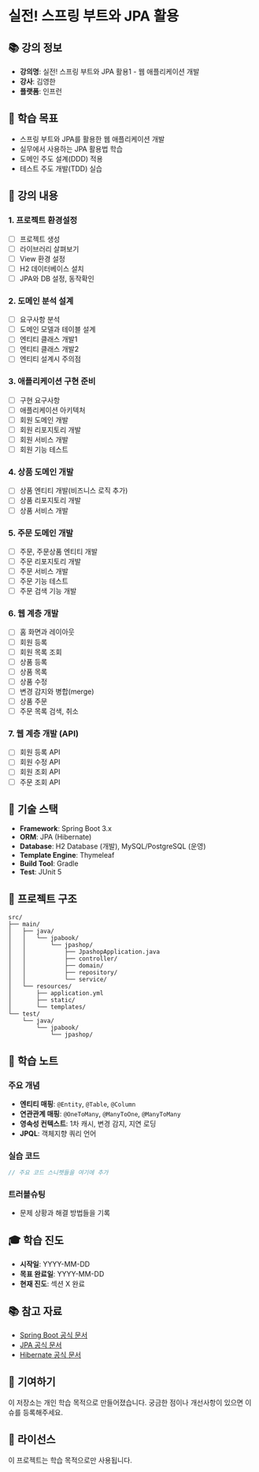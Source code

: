 # 실전! 스프링 부트와 JPA 활용

## 📚 강의 정보
- **강의명**: 실전! 스프링 부트와 JPA 활용1 - 웹 애플리케이션 개발
- **강사**: 김영한
- **플랫폼**: 인프런

## 🎯 학습 목표
- 스프링 부트와 JPA를 활용한 웹 애플리케이션 개발
- 실무에서 사용하는 JPA 활용법 학습
- 도메인 주도 설계(DDD) 적용
- 테스트 주도 개발(TDD) 실습

## 📝 강의 내용

### 1. 프로젝트 환경설정
- [ ] 프로젝트 생성
- [ ] 라이브러리 살펴보기
- [ ] View 환경 설정
- [ ] H2 데이터베이스 설치
- [ ] JPA와 DB 설정, 동작확인

### 2. 도메인 분석 설계
- [ ] 요구사항 분석
- [ ] 도메인 모델과 테이블 설계
- [ ] 엔티티 클래스 개발1
- [ ] 엔티티 클래스 개발2
- [ ] 엔티티 설계시 주의점

### 3. 애플리케이션 구현 준비
- [ ] 구현 요구사항
- [ ] 애플리케이션 아키텍처
- [ ] 회원 도메인 개발
- [ ] 회원 리포지토리 개발
- [ ] 회원 서비스 개발
- [ ] 회원 기능 테스트

### 4. 상품 도메인 개발
- [ ] 상품 엔티티 개발(비즈니스 로직 추가)
- [ ] 상품 리포지토리 개발
- [ ] 상품 서비스 개발

### 5. 주문 도메인 개발
- [ ] 주문, 주문상품 엔티티 개발
- [ ] 주문 리포지토리 개발
- [ ] 주문 서비스 개발
- [ ] 주문 기능 테스트
- [ ] 주문 검색 기능 개발

### 6. 웹 계층 개발
- [ ] 홈 화면과 레이아웃
- [ ] 회원 등록
- [ ] 회원 목록 조회
- [ ] 상품 등록
- [ ] 상품 목록
- [ ] 상품 수정
- [ ] 변경 감지와 병합(merge)
- [ ] 상품 주문
- [ ] 주문 목록 검색, 취소

### 7. 웹 계층 개발 (API)
- [ ] 회원 등록 API
- [ ] 회원 수정 API
- [ ] 회원 조회 API
- [ ] 주문 조회 API

## 🔧 기술 스택
- **Framework**: Spring Boot 3.x
- **ORM**: JPA (Hibernate)
- **Database**: H2 Database (개발), MySQL/PostgreSQL (운영)
- **Template Engine**: Thymeleaf
- **Build Tool**: Gradle
- **Test**: JUnit 5

## 📂 프로젝트 구조
```
src/
├── main/
│   ├── java/
│   │   └── jpabook/
│   │       └── jpashop/
│   │           ├── JpashopApplication.java
│   │           ├── controller/
│   │           ├── domain/
│   │           ├── repository/
│   │           └── service/
│   └── resources/
│       ├── application.yml
│       ├── static/
│       └── templates/
└── test/
    └── java/
        └── jpabook/
            └── jpashop/
```

## 📖 학습 노트

### 주요 개념
- **엔티티 매핑**: `@Entity`, `@Table`, `@Column`
- **연관관계 매핑**: `@OneToMany`, `@ManyToOne`, `@ManyToMany`
- **영속성 컨텍스트**: 1차 캐시, 변경 감지, 지연 로딩
- **JPQL**: 객체지향 쿼리 언어

### 실습 코드
```java
// 주요 코드 스니펫들을 여기에 추가
```

### 트러블슈팅
- 문제 상황과 해결 방법들을 기록

## 🎓 학습 진도
- **시작일**: YYYY-MM-DD
- **목표 완료일**: YYYY-MM-DD
- **현재 진도**: 섹션 X 완료

## 📚 참고 자료
- [Spring Boot 공식 문서](https://spring.io/projects/spring-boot)
- [JPA 공식 문서](https://jakarta.ee/specifications/persistence/)
- [Hibernate 공식 문서](https://hibernate.org/orm/documentation/)

## 🤝 기여하기
이 저장소는 개인 학습 목적으로 만들어졌습니다. 궁금한 점이나 개선사항이 있으면 이슈를 등록해주세요.

## 📄 라이선스
이 프로젝트는 학습 목적으로만 사용됩니다.
